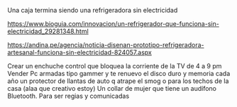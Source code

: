 Una caja termina siendo una refrigeradora sin electricidad

https://www.bioguia.com/innovacion/un-refrigerador-que-funciona-sin-electricidad_29281348.html

https://andina.pe/agencia/noticia-disenan-prototipo-refrigeradora-artesanal-funciona-sin-electricidad-824057.aspx

Crear un enchuche control que bloquea la corriente de la TV de 4 a 9 pm 
Vender Pc armadas tipo gammer y te renuevo el disco duro y memoria cada año
un protector de llantas de auto q atrape el smog o para los techos de la casa (alaa que creativo estoy)
Un collar de mujer que tiene un audífono Bluetooth. Para ser regias y comunicadas
